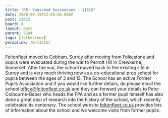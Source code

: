 ```yaml
---
title: "RE: Vanished businesses - 11515"
date: 2008-08-15T12:05:04.000Z
post: 11515
board: 8
layout: post
parent: 9184
tags: [folkestone]
permalink: /m/11515/
---
```

Feltonfleet moved to Cobham, Surrey after moving from Folkestone and pupils were evacuated during the war to Perrott Hill in Crewkerne, Somerset.  After the war, the school moved back to the existing site in Surrey and is very much thriving now as a co-educational prep school for pupils between the ages of 3 and 13.  The School has an active Former Pupils Association and if you would like further details, do please email the school office@feltonfleet.co.uk and they can forward your details to Peter Colbourne-Baber who heads the FPA and as a former pupil himself has also done a great deal of research into the history of the school, which recently celebrated its centenary.  The school website <a href="http://www.feltonfleet.co.uk">feltonfleet.co.uk</a> provides lots of information about the school and we welcome visits from former pupils.
